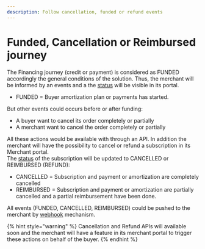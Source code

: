 ```yaml
---
description: Follow cancellation, funded or refund events
---
```


# Funded, Cancellation or Reimbursed journey

The Financing journey (credit or payment) is considered as FUNDED accordingly the general conditions of the solution. Thus, the merchant will be informed by an events and a the [status](../../generic-objects-and-codes/status-codes.md) will be visible in its portal.&#x20;

* FUNDED = Buyer amortization plan or payments has started.

But other events could occurs before or after funding:

* A buyer want to cancel its order completely or partially
* A merchant want to cancel the order completely or partially

All these actions would be available with through an API. In addition the merchant will have the possibility to cancel or refund a subscription in its Merchant portal. \
The [status](../../generic-objects-and-codes/status-codes.md) of the subscription will be updated to CANCELLED or REIMBURSED (REFUND):

* CANCELLED = Subscription and payment or amortization are completely cancelled
* REIMBURSED = Subscription and payment or amortization are partially cancelled and a partial reimbursement have been done.

All events (FUNDED, CANCELLED, REIMBURSED) could be pushed to the merchant by [webhook](broken-reference) mechanism.

{% hint style="warning" %}
Cancellation and Refund APIs will available soon and the merchant will have a feature in its merchant portal to trigger these actions on behalf of the buyer.&#x20;
{% endhint %}


